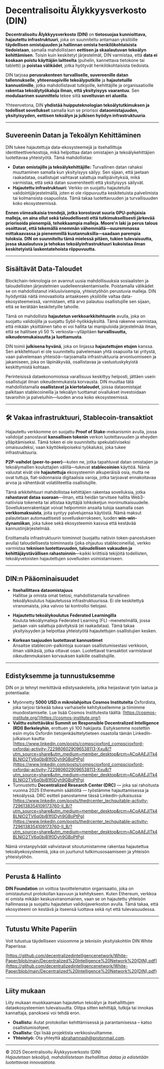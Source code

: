 # **Decentralisoitu Älykkyysverkosto (DIN)**

**Decentralisoitu Älykkyysverkosto (DIN)** on **tietosuojaa kunnioittava, hajautettu infrastruktuuri**, joka on suunniteltu antamaan yksilöille **täydellisen omistajuuden ja hallinnan omista henkilökohtaisista tiedoistaan**, samalla mahdollistaen **eettisen ja skaalautuvan tekoälyn kehittämisen**. Toisin kuin keskitetyt järjestelmät, DIN varmistaa, että **data ei koskaan poistu käyttäjän laitteelta** (puhelin, kannettava tietokone tai tabletti) ja **poistaa välikädet**, jotka hyötyvät henkilökohtaisista tiedoista.

DIN tarjoaa **perusrakenteen** **turvalliselle, suvereenille datan tallennukselle**, **yhteensopiville tekoälyputkille** ja **hajautetuille kannustimille**, jotka mahdollistavat tutkijoille, kehittäjille ja organisaatioille **rakentaa tekoälytyökaluja ilman, että yksityisyys vaarantuu**. Sen **modulaarinen suunnittelu** tekee siitä **soveltuvan eri alueilla**.

Yhteenvetona, DIN **yhdistää huipputeknologian tekoälytutkimuksen ja todelliset sovellukset** samalla kun se priorisoi **dataomistajuuden, yksityisyyden, eettisen tekoälyn ja julkisen hyödyn infrastruktuuria**.

---

## **Suvereenin Datan ja Tekoälyn Kehittäminen**

DIN tukee hajautettuja data-ekosysteemejä ja itsehallittuja identiteettiverkostoja, mikä helpottaa datan omistajien ja tekoälykehittäjien luotettavaa yhteistyötä. Tämä mahdollistaa:

- **Datan omistajille ja tekoälykehittäjille:** Turvallinen datan rahaksi muuttaminen samalla kun yksityisyys säilyy. Sen sijaan, että jaetaan raakadataa, osallistujat vaihtavat salattuja mallipäivityksiä, mikä varmistaa, että sekä datan suvereniteetti että yksityisyys säilyvät.
- **Hajautettu infrastruktuuri:** Verkko on suojattu hajautetulla validointijärjestelmällä, joten ei ole riippuvuutta keskitetuista palvelimista tai kolmansista osapuolista. Tämä takaa luotettavuuden ja turvallisuuden koko ekosysteemissä.

**Ennen viimeaikaisia trendejä, jotka korostavat suuria GPU-pohjaisia malleja, on aina ollut sekä taloudellisesti että tutkimuksellisesti järkevää priorisoida pienempiä, tehokkaampia malleja. Moore'n laki ja perus talous osoittavat, että tekemällä enemmän vähemmällä—suuremmassa mittakaavassa ja pienemmillä kustannuksilla—saadaan parempia tuloksia. DIN on suunniteltu tämä mielessä pitäen, tukien tulevaisuutta, jossa skaalautuva ja tehokas tekoälyinfrastruktuuri kukoistaa ilman keskitetyistä laskentatehoista riippuvuutta.**

---

## **Sisältävät Data-Taloudet**

Blockchain-teknologia on avannut uusia mahdollisuuksia sosiaalisten ja taloudellisten järjestelmien uudelleenrakentamiselle. Poistamalla välikädet se on mahdollistanut inklusiivisempia, yhteistyöhön perustuvia malleja. DIN hyödyntää näitä innovaatioita antaakseen yksilöille valtaa data-ekosysteemeissä, varmistaen, että arvo palautuu osallistujille sen sijaan, että se kerätään keskitetyille tahoille.

Tämä on mahdollista **hajautetun verkkoarkkitehtuurin** avulla, joka on suojattu validoijilla ja suojattu Sybil-hyökkäyksiltä. Tämä rakenne varmistaa, että mikään yksittäinen taho ei voi hallita tai manipuloida järjestelmää ilman, että se hallitsee yli 50 % verkosta—ylläpitäen **turvallisuutta, oikeudenmukaisuutta ja luottamusta**.

DIN toimii **julkisena hyvänä**, joka on linjassa **hajautettujen etujen** kanssa. Sen arkkitehtuuri ei ole suunniteltu palvelemaan yhtä osapuolta tai yritystä, vaan palvelemaan yhteisöä—tarjoamalla infrastruktuuria arvonluomiseen ja jakamiseen, joka on läpinäkyvää, osallistavaa ja vastustuskykyistä keskittymistä kohtaan.

Perinteisissä dataekonomioissa varallisuus keskittyy helposti, jättäen usein osallistujat ilman oikeudenmukaista korvausta. DIN muuttaa tätä mahdollistamalla **osallistavat ja kiertotaloudet**, joissa dataomistajat palkitaan stablecoineilla ja tekoälyn tuottamat oivallukset investoidaan tavaroihin ja palveluihin—luoden arvoa koko ekosysteemissä.

---

## 🛠️ **Vakaa infrastruktuuri, Stablecoin-transaktiot**

Hajautettu verkkomme on suojattu **Proof of Stake**-mekanismin avulla, jossa validoijat panostavat **kansallisen tokenin** verkon luotettavuuden ja eheyden ylläpitämiseksi. Tämä token ei ole suunniteltu spekulatiiviseksi omaisuudeksi, vaan käyttökelpoiseksi työkaluksi, joka tukee infrastruktuuria.

**P2P-vaihdot (peer-to-peer)**—kuten ne, jotka tapahtuvat datan omistajien ja tekoälymallien kouluttajien välillä—tukevat **stablecoinien** käyttöä. Nämä valuutat eivät ole **hajautettuja** ekosysteemin alkuperäisiä osia, mutta ne ovat tuttuja, fiat-sidonnaisia digitaalisia varoja, jotka tarjoavat ennakoitavaa arvoa ja vähentävät volatiliteettia osallistujille.

Tämä arkkitehtuuri mahdollistaa kehittäjien rakentaa sovelluksia, jotka **rahastavat dataa suoraan**—ilman, että heidän tarvitsee hallita Web3-natiivisia tokeneita tai altistaa käyttäjiä lohkoketjun monimutkaisuudelle. Sovelluksenrakentajat voivat helpommin ansaita tuloja saamalla osan **verkkomaksuista**, joita syntyy palvelujensa käytöstä. Nämä maksut palautetaan automaattisesti sovelluskerrokseen, luoden **win-win-dynamiikan**, joka tukee sekä ekosysteemin kasvua että kestävää kannustinjärjestelmää.

Eroittamalla infrastruktuurin toiminnot (suojattu natiivin token-panostuksen avulla) taloudellisesta toiminnasta (joka ohjautuu stablecoineilla), verkko varmistaa **teknisen luotettavuuden, taloudellisen vakauden ja kehittäjäystävällisen rahastoinnin**—kaikki kriittisiä tekijöitä todellisten, tekoälyvetoisten hajautettujen sovellusten voimistamiseen.

---

## **DIN:n Pääominaisuudet**

- **Itsehallittava dataomistajuus**  
  Hallitse ja omista omat tietosi, mahdollistamalla turvallinen tekoälykoulutus hajautetussa infrastruktuurissa. Ei ole keskitettyä viranomaista, joka valvoo tai kontrolloi tietojasi.

- **Hajautettu tekoälykoulutus Federated Learningilla**  
  Kouluta tekoälymalleja Federated Learning (FL) -menetelmällä, jossa jaetaan vain salattuja päivityksiä (ei raakadataa). Tämä takaa yksityisyyden ja helpottaa yhteistyötä hajautettujen osallistujien kesken.

- **Korkean taajuuden luotettavat kannustimet**  
  Ansaitse stablecoin-palkintoja suoraan osallistumisestasi verkkoon, ilman välikäsiä, jotka ottavat osan. Luotettavat transaktiot varmistavat oikeudenmukaisen korvauksen kaikille osallistujille.

---

## **Edistyksemme ja tunnustuksemme**

DIN on jo tehnyt merkittäviä edistysaskeleita, jotka heijastavat työn laatua ja potentiaalia:

- Myönnetty **5000 USD:n mikrolahjoitus Cosmos Institutelta** Oxfordista, joka tarjosi tärkeää tukea varhaiselle kehityksellemme ja tiimimme muodostamiselle. Lue lisää Cosmos Institutesta täältä: [https://cosmos-institute.org/](https://cosmos-institute.org/)
- **Valittu esitettäväksi Summit on Responsible Decentralized Intelligence (RDI) Berkeleyhin**, erottuen yli 100 hakijasta. Esityksemme nostettiin esiin myös Oxfordin tietojenkäsittelytieteen osastolla tämän LinkedIn-julkaisun kautta:  
  [https://www.linkedin.com/posts/compscioxford_compscioxford-oxfordai-activity-7229806029096538113-Xxu8/?utm_source=share&utm_medium=member_desktop&rcm=ACoAAEJITk4BLNlO2TV6q0bjB1f0Dyh9GBoPtPg](https://www.linkedin.com/posts/compscioxford_compscioxford-oxfordai-activity-7229806029096538113-Xxu8/?utm_source=share&utm_medium=member_desktop&rcm=ACoAAEJITk4BLNlO2TV6q0bjB1f0Dyh9GBoPtPg)
- Tunnustettu **Decentralized Research Center (DRC)** — joka sai rahoitusta vuonna 2025 Ethereumin säätiöltä — työstämme hajauttamisessa ja tekoälyssä. DRC esitteli panostamme tässä LinkedIn-julkaisussa:  
  [https://www.linkedin.com/posts/thedrcenter_techquitable-activity-7296138354109173760-II_B/?utm_source=share&utm_medium=member_desktop&rcm=ACoAAEJITk4BLNlO2TV6q0bjB1f0Dyh9GBoPtPg](https://www.linkedin.com/posts/thedrcenter_techquitable-activity-7296138354109173760-II_B/?utm_source=share&utm_medium=member_desktop&rcm=ACoAAEJITk4BLNlO2TV6q0bjB1f0Dyh9GBoPtPg)

Nämä virstanpylväät vahvistavat sitoutumistamme rakentaa hajautettua tekoälyekosysteemiä, joka on juurtunut tutkimusosaamiseen ja yhteisön yhteistyöhön.

---

## **Perusta & Hallinto**

**DIN Foundation** on voittoa tavoittelematon organisaatio, joka on omistautunut protokollan kasvuun ja kehitykseen. Kuten Ethereum, verkkoa ei omista mikään keskusviranomainen, vaan se on hajautettu yhteisön hallinnassa ja suojattu hajautetun validoijaverkoston avulla. Tämä takaa, että ekosysteemi on kestävä ja itseensä luottava sekä nyt että tulevaisuudessa.

---

## **Tutustu White Paperiin**

Voit tutustua täydelliseen visioomme ja teknisiin yksityiskohtiin DIN White Paperissa:

[https://github.com/decentralizedintelligencenetwork/White-Paper/blob/main/Decentralized%20Intelligence%20Network%20(DIN).pdf](https://github.com/decentralizedintelligencenetwork/White-Paper/blob/main/Decentralized%20Intelligence%20Network%20(DIN).pdf)

---

## **Liity mukaan**

Liity mukaan muokkaamaan hajautetun tekoälyn ja itsehallittujen dataekosysteemien tulevaisuutta. Olitpa sitten kehittäjä, tutkija tai innokas kannattaja, panoksesi voi tehdä eron.

- **Osallistu:** Autat protokollan kehittämisessä ja parantamisessa – katso osallistumisohjeet.  
- **Osallistu:** Opi lisää projektista verkkosivuiltamme.  
- **Yhteistyö:** Ota yhteyttä [abrahamnash@protonmail.com](mailto:abrahamnash@protonmail.com).

---

© 2025 Decentralisoitu Älykkyysverkosto (DIN)  
*Hajautetaan tekoälyä, mahdollistetaan itsehallittua dataa ja edistetään luotettavaa innovaatiota.*

